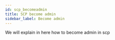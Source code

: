 ```yaml
---
id: scp_becomeadmin
title: SCP become admin
sidebar_label: Become admin
---
```


We will explain in here how to become admin in scp
